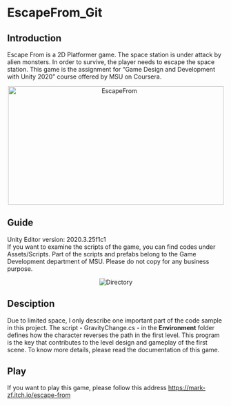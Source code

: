 # EscapeFrom_Git

## Introduction  
Escape From is a 2D Platformer game. The space station is under attack by alien monsters. In order to survive, the player needs to escape the space station. 
This game is the assignment for “Game Design and Development with Unity 2020” course offered by MSU on Coursera.

<div align=center><img src="https://user-images.githubusercontent.com/61057370/200103960-94feb17a-8d80-4255-b47c-12ffbcd546b9.png" width="500" height="275" alt="EscapeFrom"/></div>

## Guide
Unity Editor version: 2020.3.25f1c1  
If you want to examine the scripts of the game, you can find codes under Assets/Scripts. Part of the scripts and prefabs belong to the Game Development department of MSU. Please do not copy for any business purpose. 
<div align=center><img src="https://user-images.githubusercontent.com/61057370/210173964-f7dcc983-bbee-463b-95e3-4e77c9126cab.png" alt="Directory"/></div>

## Desciption
Due to limited space, I only describe one important part of the code sample in this project. The script - GravityChange.cs - in the **Environment** folder defines how the character reverses the path in the first level. This program is the key that contributes to the level design and gameplay of the first scene. To know more details, please read the documentation of this game. 

## Play 
If you want to play this game, please follow this address https://mark-zf.itch.io/escape-from

